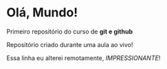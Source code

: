 # Olá, Mundo!
Primeiro repositório do curso de **git e github**

Repositório criado durante uma aula ao vivo!

Essa linha eu alterei remotamente, *IMPRESSIONANTE*! 
